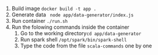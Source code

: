 1. Build image ```docker build -t app .```
1. Generate data ``` node app/data-generator/index.js```
1. Run container ```./run.sh```
1. Run the folowing commands inside the container
    1. Go to the working directory```cd app/data-generator```
    1. Run spark shell ```/opt/spark/bin/spark-shell```
    1. Type the code from the file ```scala-commands``` one by one
